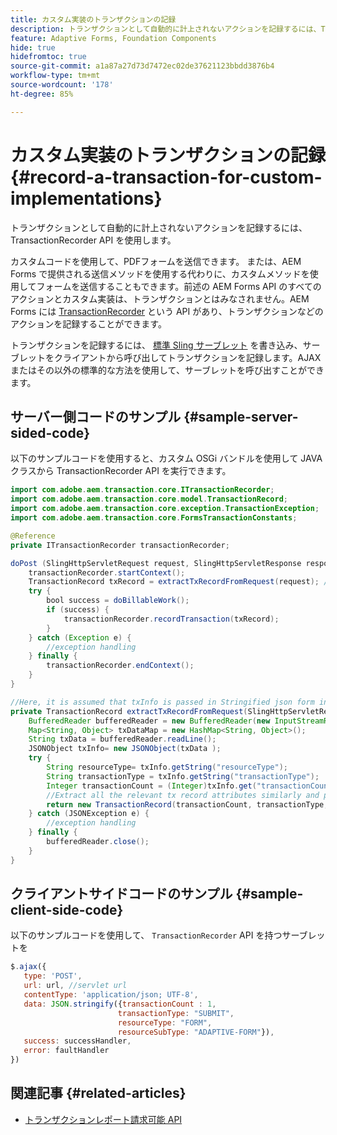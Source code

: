 ```yaml
---
title: カスタム実装のトランザクションの記録
description: トランザクションとして自動的に計上されないアクションを記録するには、TransactionRecorder API を使用します
feature: Adaptive Forms, Foundation Components
hide: true
hidefromtoc: true
source-git-commit: a1a87a27d73d7472ec02de37621123bbdd3876b4
workflow-type: tm+mt
source-wordcount: '178'
ht-degree: 85%

---
```


# カスタム実装のトランザクションの記録 {#record-a-transaction-for-custom-implementations}

トランザクションとして自動的に計上されないアクションを記録するには、TransactionRecorder API を使用します。

カスタムコードを使用して、PDFフォームを送信できます。 または、AEM Forms で提供される送信メソッドを使用する代わりに、カスタムメソッドを使用してフォームを送信することもできます。前述の AEM Forms API のすべてのアクションとカスタム実装は、トランザクションとはみなされません。AEM Forms には [TransactionRecorder](https://javadoc.io/doc/com.adobe.aem/aem-forms-sdk-api/latest/com/adobe/aem/transaction/core/ITransactionRecorder.html) という API があり、トランザクションなどのアクションを記録することができます。

トランザクションを記録するには、 [標準 Sling サーブレット](https://experienceleague.adobe.com/docs/experience-manager-learn/forms/store-and-retrieve-af-with-2fa/create-servlet.html?lang=ja) を書き込み、サーブレットをクライアントから呼び出してトランザクションを記録します。AJAX またはその以外の標準的な方法を使用して、サーブレットを呼び出すことができます。

## サーバー側コードのサンプル {#sample-server-sided-code}

以下のサンプルコードを使用すると、カスタム OSGi バンドルを使用して JAVA クラスから TransactionRecorder API を実行できます。

```java
import com.adobe.aem.transaction.core.ITransactionRecorder;
import com.adobe.aem.transaction.core.model.TransactionRecord;
import com.adobe.aem.transaction.core.exception.TransactionException;
import com.adobe.aem.transaction.core.FormsTransactionConstants;

@Reference
private ITransactionRecorder transactionRecorder;

doPost (SlingHttpServletRequest request, SlingHttpServletResponse response) {
    transactionRecorder.startContext();
    TransactionRecord txRecord = extractTxRecordFromRequest(request); //extract transaction relevant data from request
    try {
        bool success = doBillableWork();
        if (success) {
            transactionRecorder.recordTransaction(txRecord);
        }
    } catch (Exception e) {
        //exception handling
    } finally {
        transactionRecorder.endContext();
    }
}

//Here, it is assumed that txInfo is passed in Stringified json form in the ajax call (in data parameter). You can pass txInfo from client in any way that you find suitable.
private TransactionRecord extractTxRecordFromRequest(SlingHttpServletRequest request) {
    BufferedReader bufferedReader = new BufferedReader(new InputStreamReader(request.getInputStream()));
    Map<String, Object> txDataMap = new HashMap<String, Object>();
    String txData = bufferedReader.readLine();
    JSONObject txInfo= new JSONObject(txData );
    try {
        String resourceType= txInfo.getString("resourceType");
        String transactionType = txInfo.getString("transactionType");
        Integer transactionCount = (Integer)txInfo.get("transactionCount");
        //Extract all the relevant tx record attributes similarly and pass them in Transaction Record constructor as per the java doc}
        return new TransactionRecord(transactionCount, transactionType, resourceType, ..);
    } catch (JSONException e) {
        //exception handling
    } finally {
        bufferedReader.close();
    }
}
```

## クライアントサイドコードのサンプル {#sample-client-side-code}

以下のサンプルコードを使用して、 `TransactionRecorder` API を持つサーブレットを

```javascript
$.ajax({
   type: 'POST',
   url: url, //servlet url
   contentType: 'application/json; UTF-8',
   data: JSON.stringify({transactionCount : 1,
                        transactionType: "SUBMIT",
                        resourceType: "FORM",
                        resourceSubType: "ADAPTIVE-FORM"}),
   success: successHandler,
   error: faultHandler
})
```

## 関連記事 {#related-articles}

* [トランザクションレポート請求可能 API](/help/forms/transaction-reports-billable-apis.md)

